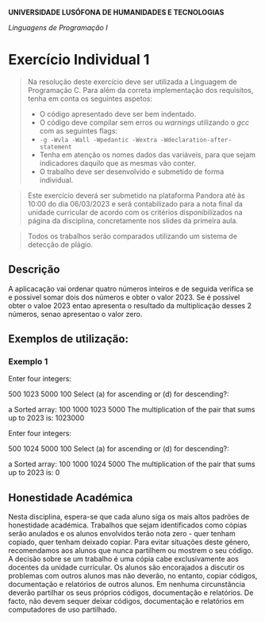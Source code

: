 **UNIVERSIDADE LUSÓFONA DE HUMANIDADES E TECNOLOGIAS**

*Linguagens de Programação I*

# Exercício Individual 1

>Na resolução deste exercício deve ser utilizada a Linguagem de Programação C. Para além da correta implementação dos requisitos, tenha em conta os seguintes aspetos:
>- O código apresentado deve ser bem indentado. 
>- O código deve compilar sem erros ou *warnings* utilizando o *gcc* com as seguintes flags:
>- `-g -Wvla -Wall -Wpedantic -Wextra -Wdeclaration-after-statement`
>- Tenha em atenção os nomes dados das variáveis, para que sejam indicadores daquilo que as mesmas vão conter.
>- O trabalho deve ser desenvolvido e submetido de forma individual.

>Este exercício deverá ser submetido na plataforma Pandora até às 10:00 do dia 06/03/2023 e será contabilizado para a nota final da unidade curricular de acordo com os critérios disponibilizados na página da disciplina, concretamente nos slides da primeira aula.

>Todos os trabalhos serão comparados utilizando um sistema de detecção de plágio.


## Descrição
A aplicacação vai ordenar quatro números inteiros e de seguida verifica se e possivel somar dois dos números e obter o valor 2023. 
Se é possivel obter o valoe 2023 entao apresenta o resultado da multiplicação desses 2 números, senao apresentao o valor zero.
  
  
## Exemplos de utilização:

### Exemplo 1
Enter four integers:
>
500 1023 5000 100
Select (a) for ascending or (d) for descending?:
>
a 
Sorted array: 
100 1000 1023 5000
The multiplication of the pair that sums up to 2023 is: 1023000

Enter four integers:
>
500 1024 5000 100
Select (a) for ascending or (d) for descending?:
>
a 
Sorted array: 
100 1000 1024 5000
The multiplication of the pair that sums up to 2023 is: 0



  
  
## Honestidade Académica

Nesta disciplina, espera-se que cada aluno siga os mais altos padrões de honestidade académica. Trabalhos que sejam identificados como cópias serão anulados e os alunos envolvidos terão nota zero - quer tenham copiado, quer tenham deixado copiar.
Para evitar situações deste género, recomendamos aos alunos que nunca partilhem ou mostrem o seu código.
A decisão sobre se um trabalho é uma cópia cabe exclusivamente aos docentes da unidade curricular.
Os alunos são encorajados a discutir os problemas com outros alunos mas não deverão, no entanto, copiar códigos, documentação e relatórios de outros alunos. Em nenhuma circunstância deverão partilhar os seus próprios códigos, documentação e relatórios. De facto, não devem sequer deixar códigos, documentação e relatórios em computadores de uso partilhado.

